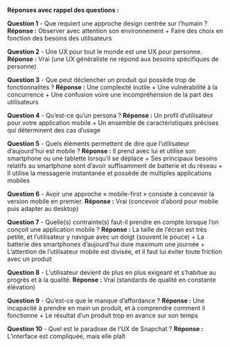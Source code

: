 **Réponses avec rappel des questions :**

**Question 1** - Que requiert une approche design centrée sur l’humain ?
**Réponse :** Observer avec attention son environnement + Faire des choix en fonction des besoins des utilisateurs

**Question 2** - Une UX pour tout le monde est une UX pour personne.
**Réponse :** Vrai (une UX généraliste ne répond aux besoins spécifiques de personne)

**Question 3** - Que peut déclencher un produit qui possède trop de fonctionnalités ?
**Réponse :** Une complexité inutile + Une vulnérabilité à la concurrence + Une confusion voire une incompréhension de la part des utilisateurs

**Question 4** - Qu’est-ce qu’un persona ?
**Réponse :** Un profil d’utilisateur pour votre application mobile + Un ensemble de caractéristiques précises qui déterminent des cas d’usage

**Question 5** - Quels éléments permettent de dire que l’utilisateur d’aujourd’hui est mobile ?
**Réponse :** Il prend avec lui et utilise son smartphone ou une tablette lorsqu’il se déplace + Ses principaux besoins relatifs au smartphone sont d’avoir suffisamment de batterie et du réseau + Il utilise la messagerie instantanée et possède de multiples applications mobiles

**Question 6** - Avoir une approche « mobile-first » consiste à concevoir la version mobile en premier.
**Réponse :** Vrai (concevoir d’abord pour mobile puis adapter au desktop)

**Question 7** - Quelle(s) contrainte(s) faut-il prendre en compte lorsque l’on conçoit une application mobile ?
**Réponse :** La taille de l’écran est très petite, et l’utilisateur y navigue avec un doigt (souvent le pouce) + La batterie des smartphones d’aujourd’hui dure maximum une journée + L’attention de l’utilisateur mobile est divisée, et il faut lui éviter toute friction avec un produit

**Question 8** - L’utilisateur devient de plus en plus exigeant et s’habitue au progrès et à la qualité.
**Réponse :** Vrai (standards de qualité en constante élévation)

**Question 9** - Qu’est-ce que le manque d’affordance ?
**Réponse :** Une incapacité à prendre en main un produit, et à comprendre comment il fonctionne + Le résultat d’un produit trop en avance sur son temps

**Question 10** - Quel est le paradoxe de l’UX de Snapchat ?
**Réponse :** L’interface est compliquée, mais elle plaît